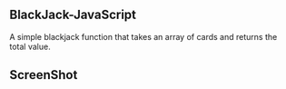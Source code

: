 ## BlackJack-JavaScript

A simple blackjack function that takes an array of cards and returns the total value. 

## ScreenShot
